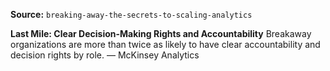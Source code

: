 **Source:** `breaking-away-the-secrets-to-scaling-analytics`

**Last Mile: Clear Decision-Making Rights and Accountability**
Breakaway organizations are more than twice as likely to have clear accountability and decision rights by role. — McKinsey Analytics

